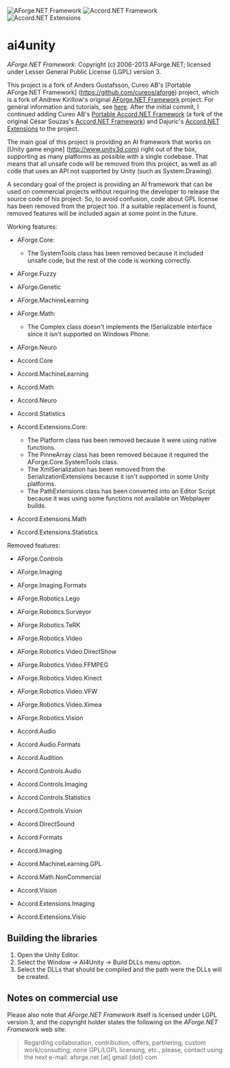 ![AForge.NET Framework](http://www.aforgenet.com/img/aforgenetf.jpg)
![Accord.NET Framework](https://camo.githubusercontent.com/7ca11aa81f840d4b423f9b187b6ceb75d6b9e3d3/687474703a2f2f6163636f72642d6672616d65776f726b2e6e65742f646f63732f69636f6e732f6c6f676f2e706e67)
![Accord.NET Extensions](https://raw.githubusercontent.com/dajuric/accord-net-extensions/master/Deployment/Logo/logo-big.png)

ai4unity
=============================

*AForge.NET Framework*: Copyright (c) 2006-2013 AForge.NET; licensed under Lesser General Public License (LGPL) version 3.

This project is a fork of  Anders Gustafsson, Cureo AB's [Portable AForge.NET Framework] (https://github.com/cureos/aforge) 
project, which is a fork of Andrew Kirillow's original [AForge.NET Framework](https://code.google.com/p/aforge/) project. 
For general information and tutorials, see [here](http://www.aforgenet.com/aforge/framework/). After the initial commit,
I continued adding Cureo AB's [Portable Accord.NET Framework](https://github.com/cureos/accord) (a fork of the original
César Souzas's [Accord.NET Framework](https://github.com/accord-net/framework)) and Dajuric's 
[Accord.NET Extensions](https://github.com/dajuric/accord-net-extensions) to the project.

The main goal of this project is providing an AI framework that works on [Unity game engine] (http://www.unity3d.com) 
right out of the box, supporting as many platforms as possible with a single codebase. That means that all unsafe code
will be removed from this project, as well as all code that uses an API not supported by Unity (such as System.Drawing). 

A secondary goal of the project is providing an AI framework that can be used on commercial projects without requiring 
the developer to release the source code of his project. So, to avoid confusion, code about GPL license has been removed
from the project too. If a suitable replacement is found, removed features will be included again at some point in the future.


Working features:
* AForge.Core: 
	* The SystemTools class has been removed because it included unsafe code, but the rest of the code is working correctly.
* AForge.Fuzzy
* AForge.Genetic
* AForge.MachineLearning
* AForge.Math: 
	* The Complex class doesn't implements the ISerializable interface since it isn't supported on Windows Phone.
* AForge.Neuro

* Accord.Core
* Accord.MachineLearning
* Accord.Math
* Accord.Neuro
* Accord.Statistics

* Accord.Extensions.Core: 
	* The Platform class has been removed because it were using native functions.
	* The PinneArray class has been removed because it required the AForge.Core.SystemTools class.
	* The XmlSerialization has been removed from the SerializationExtensions because it isn't supported in some Unity platforms.
	* The PathExtensions class has been converted into an Editor Script because it was using some functions not available on Webplayer builds.
* Accord.Extensions.Math
* Accord.Extensions.Statistics


Removed features:
* AForge.Controls
* AForge.Imaging
* AForge.Imaging.Formats
* AForge.Robotics.Lego
* AForge.Robotics.Surveyor
* AForge.Robotics.TeRK
* AForge.Robotics.Video
* AForge.Robotics.Video.DirectShow
* AForge.Robotics.Video.FFMPEG
* AForge.Robotics.Video.Kinect
* AForge.Robotics.Video.VFW
* AForge.Robotics.Video.Ximea
* AForge.Robotics.Vision

* Accord.Audio
* Accord.Audio.Formats
* Accord.Audition
* Accord.Controls.Audio
* Accord.Controls.Imaging
* Accord.Controls.Statistics
* Accord.Controls.Vision
* Accord.DirectSound
* Accord.Formats
* Accord.Imaging
* Accord.MachineLearning.GPL
* Accord.Math.NonCommercial
* Accord.Vision

* Accord.Extensions.Imaging
* Accord.Extensions.Visio


Building the libraries
----------------------

1) Open the Unity Editor.
2) Select the Window -> AI4Unity -> Build DLLs menu option.
3) Select the DLLs that should be compiled and the path were the DLLs will be created.



Notes on commercial use
-----------------------

Please also note that *AForge.NET Framework* itself is licensed under LGPL version 3, and the copyright holder states the following on the *AForge.NET Framework* web site:

> Regarding collaboration, contribution, offers, partnering, custom work/consulting, none GPL/LGPL licensing, etc., please, contact using the next e-mail:
aforge.net [at] gmail {dot} com
